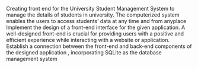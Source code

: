 Creating front end for the University Student Management System to manage the details of students in university. 
The computerized system enables the users to access students’ data at any time and from anyplace Implement the design of a front-end interface for the given application. 
A well-designed front-end is crucial for providing users with a positive and efficient experience while interacting with a website or application.
Establish a connection between the front-end and back-end components of the designed application , incorporating SQLite as the database management system
